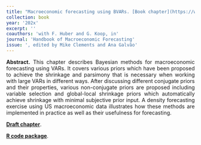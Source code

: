 ```yaml
---
title: "Macroeconomic forecasting using BVARs. [Book chapter](https://www.dropbox.com/scl/fi/cry8xuxkwwdtc3matz8g1/HHK_bookchp.pdf?rlkey=45ysy3b2hpqykkxormms9bipe&dl=0)"
collection: book
year: '202x'
excerpt: ''
coauthors: 'with F. Huber and G. Koop, in' 
journal: 'Handbook of Macroeconomic Forecasting'
issue: ', edited by Mike Clements and Ana Galvão'
---
```


<p align="justify"> <b>Abstract.</b> This chapter describes Bayesian methods for macroeconomic forecasting using VARs. It covers various priors which have been proposed to achieve the shrinkage and parsimony that is necessary when working with large VARs in different ways. After discussing different conjugate priors and their properties, various non-conjugate priors are proposed including variable selection and global-local shrinkage priors which automatically achieve shrinkage with minimal subjective prior input.  A density forecasting exercise using US macroeconomic data illustrates how these methods are implemented in practice as well as their usefulness for forecasting.
</p>

[**Draft chapter**](https://www.dropbox.com/scl/fi/cry8xuxkwwdtc3matz8g1/HHK_bookchp.pdf?rlkey=45ysy3b2hpqykkxormms9bipe&dl=0).

[**R code package**](https://github.com/nhauzenb/hhk-bkchpt-bvars).
